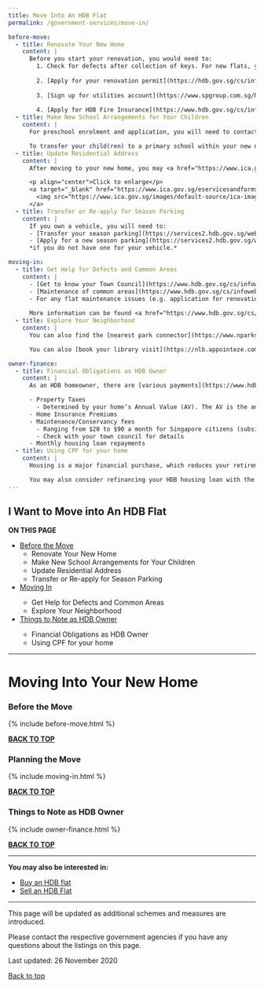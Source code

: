 ```yaml
---
title: Move Into An HDB Flat
permalink: /government-services/move-in/

before-move:
  - title: Renovate Your New Home
    content: |
      Before you start your renovation, you would need to:
        1. Check for defects after collection of keys. For new flats, you can request for <a href="https://www.hdb.gov.sg/cs/infoweb/residential/living-in-an-hdb-flat/moving-in/rectification-work-for-new-flats" target="_blank">rectification works to be done by HDB</a>.
      
        2. [Apply for your renovation permit](https://hdb.gov.sg/cs/infoweb/residential/living-in-an-hdb-flat/renovation/applying-for-approval){:target="_blank"}. 
        
        3. [Sign up for utilities account](https://www.spgroup.com.sg/home){:target="_blank"}
        
        4. [Apply for HDB Fire Insurance](https://www.hdb.gov.sg/cs/infoweb/residential/living-in-an-hdb-flat/fire-insurance){:target="_blank"}
  - title: Make New School Arrangements for Your Children
    content: |
      For preschool enrolment and application, you will need to contact the respective preschools. <a href="https://cms.ecda.gov.sg/prweb/IAC/zGwoaxwY6Bz0rcpuMWgTMg%5B%5B*/!STANDARD" target="_blank">Search for your desired preschool and register interest</a>.

      To transfer your child(ren) to a primary school within your new neighborhood,  do read here for primary school transfer procedures <a href="https://beta.moe.gov.sg/primary/transfers/" target="_blank">here</a>.
  - title: Update Residential Address
    content: |
      After moving to your new home, you may <a href="https://www.ica.gov.sg/documents/ic/update_residential_address" target="_blank">update your residential address with [any documentary evidence](https://www.ica.gov.sg/documents/ic/update_residential_address){:target="_blank"} showing your new address to a neighbourhood police post, neighbourhood police centre or [Immigration & Checkpoints Authority](https://www.ica.gov.sg/documents/ic/update_residential_address){:target="_blank"}.

      <p align="center">Click to enlarge</p>
      <a target="_blank" href="https://www.ica.gov.sg/eservicesandforms/ecoa">
        <img src="https://www.ica.gov.sg/images/default-source/ica-images/contents/change-of-address-procedure.png?sfvrsn=2aca00c_4" alt="ICA Change Address Online" style="width:300px">
      </a>
  - title: Transfer or Re-apply for Season Parking
    content: |
      If you own a vehicle, you will need to:
      - [Transfer your season parking](https://services2.hdb.gov.sg/webapp/BN22PPORTALWeb/eTransfer/BN22TransferNavigation.jsp){:target="_blank"}; or
      - [Apply for a new season parking](https://services2.hdb.gov.sg/webapp/BN22PPORTALWeb/eApplication/BN22PApplicationTerms.jsp){:target="_blank"}<br>
      *if you do not have one for your vehicle.*

moving-in:
  - title: Get Help for Defects and Common Areas
    content: |
      - [Get to know your Town Council](https://www.hdb.gov.sg/cs/infoweb/contact-us?anchor=towncouncil){:target="_blank"}
      - [Maintenance of common areas](https://www.hdb.gov.sg/cs/infoweb/residential/living-in-an-hdb-flat/home-maintenance/function-of-hdb-branches-and-town-councils){:target="_blank"}
      - For any flat maintenance issues (e.g. application for renovation permit, goodwill repairs), find the right service for you <a href="https://www.hdb.gov.sg/cs/infoweb/residential/living-in-an-hdb-flat/home-maintenance/professional-help-and-contractors/minor-repairs" target="_blank">here</a>.
      
      More information can be found <a href="https://www.hdb.gov.sg/cs/infoweb/residential/living-in-an-hdb-flat/home-maintenance" target="_blank">here</a>.
  - title: Explore Your Neighborhood
    content: |
      You can also find the [nearest park connector](https://www.nparks.gov.sg/gardens-parks-and-nature/park-connector-network){:target="_blank"} for a walk or visit a [Community Garden in your neighborhood](https://www.nparks.gov.sg/gardening/community-gardens/visit-a-community-garden){:target="_blank"}.

      You can also [book your library visit](https://nlb.appointeze.com/online){:target="_blank"} or [search for upcoming programmes](https://www.nlb.gov.sg/golibrary2/c/30307529/){:target="_blank"}.

owner-finance:
  - title: Financial Obligations as HDB Owner
    content: |
      As an HDB homeowner, there are [various payments](https://www.hdb.gov.sg/cs/infoweb/residential/servicing-your-hdb-housing-loan/loan-matters/payment){:target="_blank"} to make for an HDB housing loan. 

      - Property Taxes
        - Determined by your home’s Annual Value (AV). The AV is the annual amount that you would get from renting out your property. You can use this [online calculator](https://www.iras.gov.sg/Tax%20Calculators/PT%20HDBNew/HDB.html){:target="_blank"}.
      - Home Insurance Premiums
      - Maintenance/Conservancy fees 
        - Ranging from $20 to $90 a month for Singapore citizens (subsidised)
        - Check with your town council for details
      - Monthly housing loan repayments 
  - title: Using CPF for your home
    content: |
      Housing is a major financial purchase, which reduces your retirement savings. Consider [early repayment of your housing loan](https://www.hdb.gov.sg/cs/infoweb/residential/servicing-your-hdb-housing-loan/cpf-rules-early-repayment){:target="_blank"} to balance your housing and retirement needs before you reach age 55.

      You may also consider refinancing your HDB housing loan with the bank. However, you will not be able to refinance with HDB subsequently.
---
```

## <a name="top"></a>I Want to Move into An HDB Flat

<div id="toc_container">
<p class="toc_title"><b>ON THIS PAGE</b></p>
<ul class="toc_list">
  <li><a href="#reno">Before the Move</a>
  <ul>
    <li>Renovate Your New Home</li>
    <li>Make New School Arrangements for Your Children</li>
    <li>Update Residential Address</li>
    <li>Transfer or Re-apply for Season Parking</li>
  </ul>
</li>
<li><a href="#plan">Moving In</a></li>
  <ul>
    <li>Get Help for Defects and Common Areas</li>
    <li>Explore Your Neighborhood</li>
  </ul>
<li><a href="#tips">Things to Note as HDB Owner</a></li>
  <ul>
    <li>Financial Obligations as HDB Owner</li>
    <li>Using CPF for your home</li>
  </ul>  
</ul>
</div>

---------------------------------------

# Moving Into Your New Home

### <a name="reno"></a>Before the Move

{% include before-move.html %}

[**BACK TO TOP**](#top)


### <a name="plan"></a>Planning the Move

{% include moving-in.html %}

[**BACK TO TOP**](#top)


### <a name="tips"></a>Things to Note as HDB Owner

{% include owner-finance.html %}


[**BACK TO TOP**](#top)


---------------------------------------

**You may also be interested in:**
  - [Buy an HDB flat](/government-services/buy-hdb/)
  - [Sell an HDB Flat](/government-services/sell-hdb/)
  
---------------------------------------
This page will be updated as additional schemes and measures are introduced.

Please contact the respective government agencies if you have any questions about the listings on this page.  

Last updated: 26 November 2020
 
[Back to top](#top)
